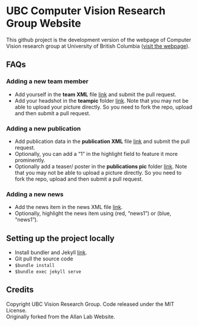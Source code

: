 # UBC Computer Vision Research Group Website

This github project is the development version of the webpage of Computer Vision research group at University of British Columbia ([visit the webpage](www.vision.ubc.ca)). <br>

## FAQs
### Adding a new team member
- Add yourself in the **team XML** file [link](https://github.com/gursimar/ubc_cvrg/blob/gh-pages/_data/team_members.yml) and submit the pull request.
- Add your headshot in the **teampic** folder [link](https://github.com/gursimar/ubc_cvrg/tree/gh-pages/images/teampic). Note that you may not be able to upload your picture directly. So you need to fork the repo, upload and then submit a pull request.

### Adding a new publication
- Add publication data in the **publication XML** file [link](https://github.com/gursimar/ubc_cvrg/blob/gh-pages/_data/publist.yml) and submit the pull request.
- Optionally, you can add a “1” in the highlight field to feature it more prominently.
- Optionally add a teaser/ poster in the **publications pic** folder [link](https://github.com/gursimar/ubc_cvrg/tree/gh-pages/images/pubpic). Note that you may not be able to upload a picture directly. So you need to fork the repo, upload and then submit a pull request.

### Adding a new news
- Add the news item in the news XML file [link]().
- Optionally, highlight the news item using (red, “news1”) or (blue, “news1”).

## Setting up the project locally
- Install bundler and Jekyll [link](https://jekyllrb.com/).
- Git pull the source code
- `$bundle install`
- `$bundle exec jekyll serve`

## Credits
Copyright UBC Vision Research Group. Code released under the MIT License.  
Originally forked from the Allan Lab Website.

